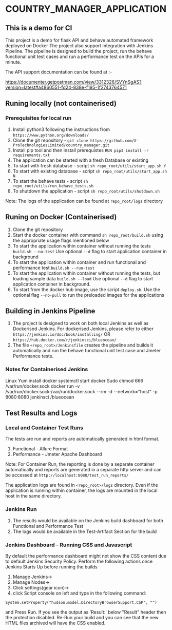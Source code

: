 # COUNTRY_MANAGER_APPLICATION
## This is a demo for CI

This project is a demo for flask API and behave automated framework deployed on Docker
The project also support integration with Jenkins Pipeline. The pipeline is designed to build the project, run
the behave functional unit test cases and run a performance test on the APIs for a minute.

The API support documentation can be found at :- 

<https://documenter.getpostman.com/view/3312326/SVYnSgAS?version=latest#a4860551-fd24-838e-f195-1f2743764571>

## Runing locally (not containerised)
### Prerequisites for local run
1. Install python3 following the instructions from `https://www.python.org/downloads/`
2. Clone the git repository - `git clone https://github.com/X-ProTechnologiesLimited/country_manager.git`
3. Install pip tool and then install prerequistes `RUN pip3 install -r requirements.txt`
4. The application can be started with a fresh Database or existing
5. To start with fresh database - script `sh repo_root/utils/start_app.sh Y`
6. To start with existing database - script `sh repo_root/utils/start_app.sh N`
7. To start the behave tests - script `sh repo_root/utils/run_behave_tests.sh`
8. To shutdown the application - script `sh repo_root/utils/shutdown.sh`

Note: The logs of the application can be found at `repo_root/logs` directory

## Runing on Docker (Containerised)
1. Clone the git repository
2. Start the docker container with command `sh repo_root/build.sh` using the appropriate usage
flags mentioned below
3. To start the application within container without running the tests `build.sh --no-test`
Use optional `--d` flag to start application container in background
4. To start the application within container and run functional and performance test `build.sh --run-test`
5. To start the application within container without running the tests, but loading sample data `build.sh --load`
Use optional `--d` flag to start application container in background.
6. To start from the docker hub image, use the script `deploy.sh`. Use the optional flag `--no-pull` to run the
preloaded images for the applications

## Building in Jenkins Pipeline
1. The project is designed to work on both local Jenkins as well as Dockerised Jenkins.
For dockerised Jenkins, please refer to either `https://jenkins.io/doc/book/installing/` OR 
`https://hub.docker.com/r/jenkinsci/blueocean/`
2. The file `<repo_root>/Jenkinsfile` creates the pipeline and builds it automatically and
run the behave functional unit test case and Jmeter Performance tests.

### Notes for Containerised Jenkins
Linux
Yum install docker
systemctl start docker
Sudo chmod 666 /var/run/docker.sock
docker run -v /var/run/docker.sock:/var/run/docker.sock --rm -d --network="host" -p 8080:8080 jenkinsci
/blueocean

## Test Results and Logs

### Local and Container Test Runs
The tests are run and reports are automatically generated in html
format. 
1. Functional - Allure Format
2. Performance - Jmeter Apache Dashboard

Note: For Container Run, the reporting is done by a separate container automatically and reports
are generated in a separate http server and can be accessed at `http://localhost:8080/test_run_reports/`

The application logs are found in `<repo_root>/logs` directory. Even if the application is running
within container, the logs are mounted in the local host in the same directory.

### Jenkins Run
1. The results would be available on the Jenkins build dashboard for both Functional and Performance Test
2. The logs would be available in the Test-Artifact Section for the build

### Jenkins Dashboard - Running CSS and Javascript
By default the performance dashboard might not show the CSS content due to default Jenkins Security
Policy. Perform the following actions once Jenkins Starts Up before running the builds
1. Manage Jenkins->
2. Manage Nodes->
3. Click settings(gear icon)->
4. click Script console on left and type in the following command:

`System.setProperty("hudson.model.DirectoryBrowserSupport.CSP", "")`

and Press Run. If you see the output as 'Result:' below "Result" header then the protection disabled. 
Re-Run your build and you can see that the new HTML files archived will have the CSS enabled.


